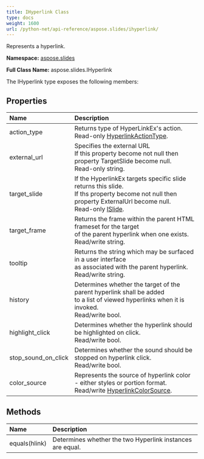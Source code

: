 ```yaml
---
title: IHyperlink Class
type: docs
weight: 1600
url: /python-net/api-reference/aspose.slides/ihyperlink/
---
```


Represents a hyperlink.

**Namespace:** [aspose.slides](/slides/python-net/api-reference/aspose.slides/)

**Full Class Name:** aspose.slides.IHyperlink



The IHyperlink type exposes the following members:
## **Properties**
|**Name**|**Description**|
| :- | :- |
|action_type|Returns type of HyperLinkEx's action.<br/>            Read-only [HyperlinkActionType](/slides/python-net/api-reference/aspose.slides/hyperlinkactiontype/).|
|external_url|Specifies the external URL<br/>            If this property become not null then property TargetSlide become null.<br/>            Read-only string.|
|target_slide|If the HyperlinkEx targets specific slide returns this slide.<br/>            If ths property become not null then property ExternalUrl become null.<br/>            Read-only [ISlide](/slides/python-net/api-reference/aspose.slides/islide/).|
|target_frame|Returns the frame within the parent HTML frameset for the target<br/>            of the parent hyperlink when one exists.<br/>            Read/write string.|
|tooltip|Returns the string which may be surfaced in a user interface<br/>            as associated with the parent hyperlink.<br/>            Read/write string.|
|history|Determines whether the target of the parent hyperlink shall be added<br/>            to a list of viewed hyperlinks when it is invoked.<br/>            Read/write bool.|
|highlight_click|Determines whether the hyperlink should be highlighted on click.<br/>            Read/write bool.|
|stop_sound_on_click|Determines whether the sound should be stopped on hyperlink click.<br/>            Read/write bool.|
|color_source|Represents the source of hyperlink color - either styles or portion format.<br/>            Read/write [HyperlinkColorSource](/slides/python-net/api-reference/aspose.slides/hyperlinkcolorsource/).|
## **Methods**
|**Name**|**Description**|
| :- | :- |
|equals(hlink)|Determines whether the two Hyperlink instances are equal.|
